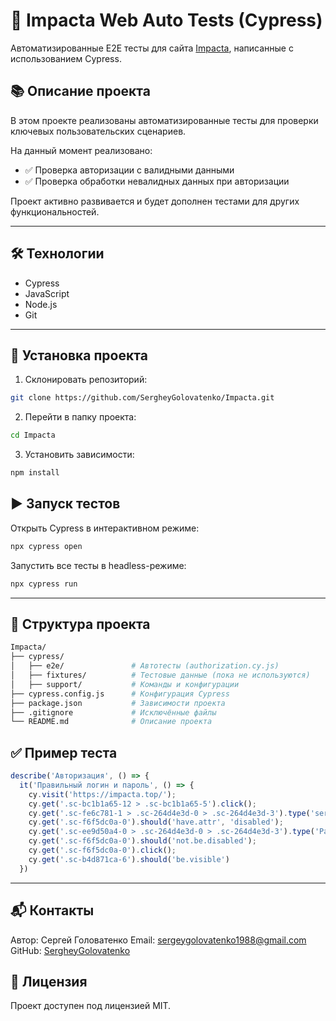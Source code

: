# 🚀 Impacta Web Auto Tests (Cypress)

Автоматизированные E2E тесты для сайта [Impacta](https://impacta.top), написанные с использованием Cypress.

## 📚 Описание проекта

В этом проекте реализованы автоматизированные тесты для проверки ключевых пользовательских сценариев.

На данный момент реализовано:
- ✅ Проверка авторизации с валидными данными
- ✅ Проверка обработки невалидных данных при авторизации

Проект активно развивается и будет дополнен тестами для других функциональностей.

---

## 🛠️ Технологии

- Cypress
- JavaScript
- Node.js
- Git

---

## 🚀 Установка проекта

1. Склонировать репозиторий:
```bash
git clone https://github.com/SergheyGolovatenko/Impacta.git
```

2. Перейти в папку проекта:
```bash
cd Impacta
```

3. Установить зависимости:
```bash
npm install
```

## ▶️ Запуск тестов

Открыть Cypress в интерактивном режиме:
```bash
npx cypress open
```

Запустить все тесты в headless-режиме:
```bash
npx cypress run
```

---

## 📂 Структура проекта
```bash
Impacta/
├── cypress/
│   ├── e2e/               # Автотесты (authorization.cy.js)
│   ├── fixtures/          # Тестовые данные (пока не используются)
│   ├── support/           # Команды и конфигурации
├── cypress.config.js      # Конфигурация Cypress
├── package.json           # Зависимости проекта
├── .gitignore             # Исключённые файлы
└── README.md              # Описание проекта
```

## ✅ Пример теста

```js
describe('Авторизация', () => {
  it('Правильный логин и пароль', () => {
    cy.visit('https://impacta.top/');
    cy.get('.sc-bc1b1a65-12 > .sc-bc1b1a65-5').click();
    cy.get('.sc-fe6c781-1 > .sc-264d4e3d-0 > .sc-264d4e3d-3').type('sergeygolovatenko1988@gmail.com').should('have.value', 'sergeygolovatenko1988@gmail.com');
    cy.get('.sc-f6f5dc0a-0').should('have.attr', 'disabled');
    cy.get('.sc-ee9d50a4-0 > .sc-264d4e3d-0 > .sc-264d4e3d-3').type('PasTest123').should('have.value', 'PasTest123');
    cy.get('.sc-f6f5dc0a-0').should('not.be.disabled');
    cy.get('.sc-f6f5dc0a-0').click();
    cy.get('.sc-b4d871ca-6').should('be.visible')
  })
```

---

## 📬 Контакты

Автор: Сергей Головатенко
Email: sergeygolovatenko1988@gmail.com
GitHub: [SergheyGolovatenko](https://github.com/SergheyGolovatenko)

## 📝 Лицензия

Проект доступен под лицензией MIT.
